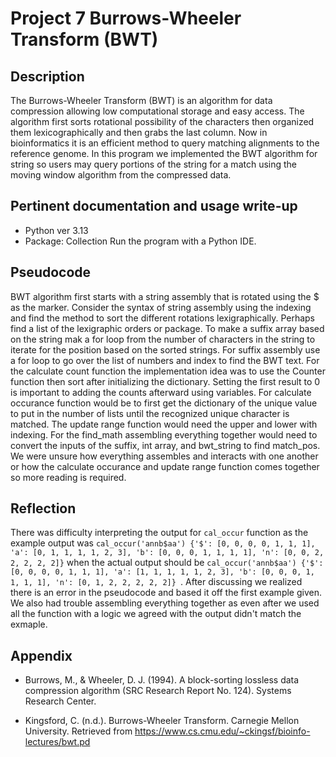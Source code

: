 # Project 7 Burrows-Wheeler Transform (BWT)
## Description 

The Burrows-Wheeler Transform (BWT) is an algorithm for data compression allowing low computational storage and easy access. The algorithm first sorts rotational possibility of the characters then organized them lexicographically and then grabs the last column. Now in bioinformatics it is an efficient method to query matching alignments to the reference genome. In this program we implemented the BWT algorithm for string so users may query portions of the string for a match using the moving window algorithm from the compressed data.

## Pertinent documentation and usage write-up
- Python ver 3.13
- Package: Collection
Run the program with a Python IDE.

## Pseudocode
BWT algorithm first starts with a string assembly that is rotated using the $ as the marker. Consider the syntax of string assembly using the indexing and find the method to sort the different rotations lexigraphically. Perhaps find a list of the lexigraphic orders or package. To make a suffix array based on the string mak a for loop from the number of characters in the string to iterate for the position based on the sorted strings. For suffix assembly use a for loop to go over the list of numbers and index to find the BWT text. For the calculate count function the implementation idea was to use the Counter function then sort after initializing the dictionary. Setting the first result to 0 is important to adding the counts afterward using variables. For calculate occurance function would be to first get the dictionary of the unique value to put in the number of lists until the recognized unique character is matched. The update range function would need the upper and lower with indexing. For the find_math assembling everything together would need to convert the inputs of the suffix, int array, and bwt_string to find match_pos. We were unsure how everything assembles and interacts with one another or how the calculate occurance and update range function comes together so more reading is required.
## Reflection 
There was difficulty interpreting the output for `cal_occur` function as the example output was `cal_occur('annb$aa')
        {'$': [0, 0, 0, 0, 1, 1, 1], 'a': [0, 1, 1, 1, 1, 2, 3], 'b': [0, 0, 0, 1, 1, 1, 1], 'n': [0, 0, 2, 2, 2, 2, 2]}` when the actual output should be `cal_occur('annb$aa')
        {'$': [0, 0, 0, 0, 1, 1, 1], 'a': [1, 1, 1, 1, 1, 2, 3], 'b': [0, 0, 0, 1, 1, 1, 1], 'n': [0, 1, 2, 2, 2, 2, 2]}
`. After discussing we realized there is an error in the pseudocode and based it off the first example given. We also had trouble assembling everything together as even after we used all the function with a logic we agreed with the output didn't match the exmaple. 
    
## Appendix
- Burrows, M., & Wheeler, D. J. (1994). A block-sorting lossless data compression algorithm (SRC Research Report No. 124). Systems Research Center.

- Kingsford, C. (n.d.). Burrows-Wheeler Transform. Carnegie Mellon University. Retrieved from https://www.cs.cmu.edu/~ckingsf/bioinfo-lectures/bwt.pd
